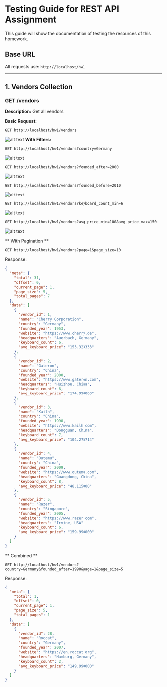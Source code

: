 
# Testing Guide for REST API Assignment
This guide will show the documentation of testing the resources of this homework.

## Base URL
All requests use: `http://localhost/hw1`

---
## 1. Vendors Collection
### GET /vendors
**Description:** Get all vendors

**Basic Request:**
```
GET http://localhost/hw1/vendors
```
![alt text](image.png)
**With Filters:**

```
GET http://localhost/hw1/vendors?country=Germany
```
![alt text](image-1.png)


```
GET http://localhost/hw1/vendors?founded_after=2000
```
![alt text](image-2.png)

```
GET http://localhost/hw1/vendors?founded_before=2010
```
![alt text](image-3.png)

```
GET http://localhost/hw1/vendors?keyboard_count_min=6
```
![alt text](image-4.png)

```
GET http://localhost/hw1/vendors?avg_price_min=100&avg_price_max=150
```
![alt text](image-5.png)

** With Pagination **
```
GET http://localhost/hw1/vendors?page=1&page_size=10
```
Response:
```json
{
  "meta": {
    "total": 31,
    "offset": 0,
    "current_page": 1,
    "page_size": 5,
    "total_pages": 7
  },
  "data": [
    {
      "vendor_id": 1,
      "name": "Cherry Corporation",
      "country": "Germany",
      "founded_year": 1953,
      "website": "https://www.cherry.de",
      "headquarters": "Auerbach, Germany",
      "keyboard_count": 6,
      "avg_keyboard_price": "153.323333"
    },
    {
      "vendor_id": 2,
      "name": "Gateron",
      "country": "China",
      "founded_year": 2000,
      "website": "https://www.gateron.com",
      "headquarters": "Huizhou, China",
      "keyboard_count": 6,
      "avg_keyboard_price": "174.990000"
    },
    {
      "vendor_id": 3,
      "name": "Kailh",
      "country": "China",
      "founded_year": 1990,
      "website": "https://www.kailh.com",
      "headquarters": "Dongguan, China",
      "keyboard_count": 7,
      "avg_keyboard_price": "104.275714"
    },
    {
      "vendor_id": 4,
      "name": "Outemu",
      "country": "China",
      "founded_year": 2009,
      "website": "https://www.outemu.com",
      "headquarters": "Guangdong, China",
      "keyboard_count": 8,
      "avg_keyboard_price": "48.115000"
    },
    {
      "vendor_id": 5,
      "name": "Razer",
      "country": "Singapore",
      "founded_year": 2005,
      "website": "https://www.razer.com",
      "headquarters": "Irvine, USA",
      "keyboard_count": 6,
      "avg_keyboard_price": "159.990000"
    }
  ]
}
```

** Combined **
```
GET http://localhost/hw1/vendors?country=Germany&founded_after=1990&page=1&page_size=5
```
Response:
```json
{
  "meta": {
    "total": 1,
    "offset": 0,
    "current_page": 1,
    "page_size": 5,
    "total_pages": 1
  },
  "data": [
    {
      "vendor_id": 28,
      "name": "Roccat",
      "country": "Germany",
      "founded_year": 2007,
      "website": "https://en.roccat.org",
      "headquarters": "Hamburg, Germany",
      "keyboard_count": 2,
      "avg_keyboard_price": "149.990000"
    }
  ]
}
```
